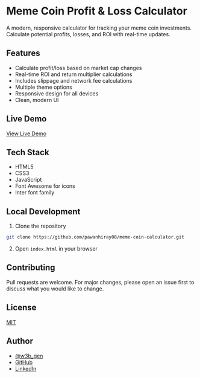 # Meme Coin Profit & Loss Calculator

A modern, responsive calculator for tracking your meme coin investments. Calculate potential profits, losses, and ROI with real-time updates.

## Features

- Calculate profit/loss based on market cap changes
- Real-time ROI and return multiplier calculations
- Includes slippage and network fee calculations
- Multiple theme options
- Responsive design for all devices
- Clean, modern UI

## Live Demo

[View Live Demo](https://meme-coin-calculator.vercel.app)

## Tech Stack

- HTML5
- CSS3
- JavaScript
- Font Awesome for icons
- Inter font family

## Local Development

1. Clone the repository
```bash
git clone https://github.com/pawanhiray08/meme-coin-calculator.git
```

2. Open `index.html` in your browser

## Contributing

Pull requests are welcome. For major changes, please open an issue first to discuss what you would like to change.

## License

[MIT](https://choosealicense.com/licenses/mit/)

## Author

- [@w3b_gen](https://twitter.com/w3b_gen)
- [GitHub](https://github.com/pawanhiray08)
- [LinkedIn](https://www.linkedin.com/in/pawan-hiray-999bb32a6)

